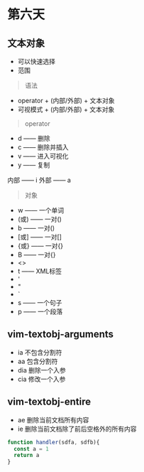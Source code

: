 # 第六天
## 文本对象
- 可以快速选择
- 范围

> 语法
- operator + (内部/外部) + 文本对象
- 可视模式 + (内部/外部) + 文本对象

> operator
- d —— 删除
- c —— 删除并插入
- v —— 进入可视化
- y —— 复制

内部 —— i
外部 —— a

> 对象
- w —— 一个单词
- (或) —— 一对()
- b —— 一对()
- [或] —— 一对[]
- {或} —— 一对{}
- B —— 一对{}
- <>
- t —— XML标签
- '
- "
- `
- s —— 一个句子
- p —— 一个段落

## vim-textobj-arguments
- ia 不包含分割符
- aa 包含分割符
- dia 删除一个入参
- cia 修改一个入参

## vim-textobj-entire
- ae 删除当前文档所有内容
- ie 删除当前文档除了前后空格外的所有内容

```js
function handler(sdfa, sdfb){
  const a = 1
  return a
}
```